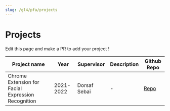 ```yaml
---
slug: /gl4/pfa/projects
---
```


# Projects

Edit this page and make a PR to add your project !

| Project name                                       | Year      | Supervisor | Description | Github Repo
|----------------------------------------------------|-----------|---|-------------|--- 
| Chrome Extension for Facial Expression Recognition | 2021-2022 | Dorsaf Sebai | -           | [Repo](https://github.com/MelekElloumi/Chrome-Extension-for-Facial-Expression-Recognition)
